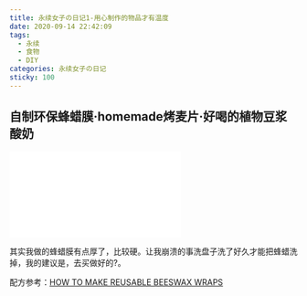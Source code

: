 ```yaml
---
title: 永续女子の日记1-用心制作的物品才有温度
date: 2020-09-14 22:42:09
tags:
  - 永续
  - 食物
  - DIY
categories: 永续女子の日记
sticky: 100
---
```


## 自制环保蜂蜡膜·homemade烤麦片·好喝的植物豆浆酸奶

<iframe src="//player.bilibili.com/player.html?aid=329594770&bvid=BV1RA411E79V&cid=235353944&page=1" scrolling="no" border="0" frameborder="no" framespacing="0" allowfullscreen="true"> </iframe>

其实我做的蜂蜡膜有点厚了，比较硬。让我崩溃的事洗盘子洗了好久才能把蜂蜡洗掉，我的建议是，去买做好的?。

配方参考：[HOW TO MAKE REUSABLE BEESWAX WRAPS](https://www.chefsouschef.com/beeswax-wraps/)
